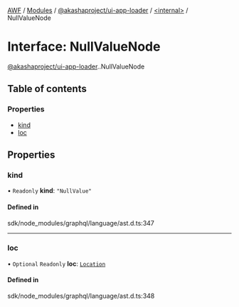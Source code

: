 [AWF](../README.md) / [Modules](../modules.md) / [@akashaproject/ui-app-loader](../modules/akashaproject_ui_app_loader.md) / [<internal\>](../modules/akashaproject_ui_app_loader._internal_.md) / NullValueNode

# Interface: NullValueNode

[@akashaproject/ui-app-loader](../modules/akashaproject_ui_app_loader.md).[<internal>](../modules/akashaproject_ui_app_loader._internal_.md).NullValueNode

## Table of contents

### Properties

- [kind](akashaproject_ui_app_loader._internal_.NullValueNode.md#kind)
- [loc](akashaproject_ui_app_loader._internal_.NullValueNode.md#loc)

## Properties

### kind

• `Readonly` **kind**: ``"NullValue"``

#### Defined in

sdk/node_modules/graphql/language/ast.d.ts:347

___

### loc

• `Optional` `Readonly` **loc**: [`Location`](../classes/akashaproject_ui_app_loader._internal_.Location.md)

#### Defined in

sdk/node_modules/graphql/language/ast.d.ts:348

